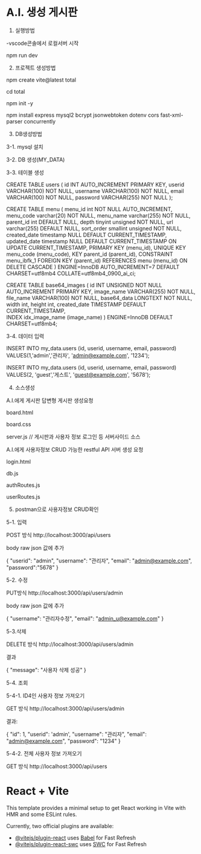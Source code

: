 # A.I. 생성 게시판

1. 실행방법

-vscode콘솔에서 로컬서버 시작

npm run dev

2. 프로젝트 생성방법

npm create vite@latest total

cd total

npm init -y

npm install express mysql2 bcrypt jsonwebtoken dotenv cors fast-xml-parser concurrently


3. DB생성방법

 3-1. mysql 설치

 3-2. DB 생성(MY_DATA)

 3-3. 테이블 생성

CREATE TABLE users (
    id INT AUTO_INCREMENT PRIMARY KEY,
    userid VARCHAR(100) NOT NULL,
    username VARCHAR(100) NOT NULL,
    email VARCHAR(100) NOT NULL,
    password VARCHAR(255) NOT NULL
);

CREATE TABLE menu (
  menu_id int NOT NULL AUTO_INCREMENT,
  menu_code varchar(20) NOT NULL,
  menu_name varchar(255) NOT NULL,
  parent_id int DEFAULT NULL,
  depth tinyint unsigned NOT NULL,
  url varchar(255) DEFAULT NULL,
  sort_order smallint unsigned NOT NULL,
  created_date timestamp NULL DEFAULT CURRENT_TIMESTAMP,
  updated_date timestamp NULL DEFAULT CURRENT_TIMESTAMP ON UPDATE CURRENT_TIMESTAMP,
  PRIMARY KEY (menu_id),
  UNIQUE KEY menu_code (menu_code),
  KEY parent_id (parent_id),
  CONSTRAINT menu_ibfk_1 FOREIGN KEY (parent_id) REFERENCES menu (menu_id) ON DELETE CASCADE
) ENGINE=InnoDB AUTO_INCREMENT=7 DEFAULT CHARSET=utf8mb4 COLLATE=utf8mb4_0900_ai_ci;

CREATE TABLE base64_images (
    id INT UNSIGNED NOT NULL AUTO_INCREMENT PRIMARY KEY,
    image_name VARCHAR(255) NOT NULL,
    file_name VARCHAR(100) NOT NULL,
    base64_data LONGTEXT NOT NULL,
    width int,
    height int,
    created_date TIMESTAMP DEFAULT CURRENT_TIMESTAMP,    
    INDEX idx_image_name (image_name)
) ENGINE=InnoDB DEFAULT CHARSET=utf8mb4;

3-4. 데이터 입력

INSERT INTO my_data.users
(id, userid, username, email, password)
VALUES(1,'admin','관리자', 'admin@example.com', '1234');

INSERT INTO my_data.users
(id, userid, username, email, password)
VALUES(2, 'guest','게스트', 'guest@example.com', '5678');


4. 소스생성

A.I.에게 게시판 답변형 게시판 생성요청

  board.html

  board.css

  server.js // 게시판과 사용자 정보 로그인 등 서버사이드 소스


A.I.에게 사용자정보 CRUD 가능한 restful API 서버 생성 요청

  login.html

  db.js

  authRoutes.js

  userRoutes.js


5. postman으로 사용자정보 CRUD확인  

5-1. 입력 

POST 방식 http://localhost:3000/api/users

 body raw json 값에 추가

{
  "userid": "admin",
  "username": "관리자",
  "email": "admin@example.com",
  "password":"5678"
} 

5-2. 수정

PUT방식 http://localhost:3000/api/users/admin

 body raw json 값에 추가

{
  "username": "관리자수정",
  "email": "admin_u@example.com"
}


5-3.삭제

DELETE 방식 http://localhost:3000/api/users/admin

  결과

{
    "message": "사용자 삭제 성공"
}

5-4. 조회

  5-4-1. ID4인 사용자 정보 가져오기

GET 방식 http://localhost:3000/api/users/admin

  결과:

{
    "id": 1,
    "userid": 'admin',
    "username": "관리자",
    "email": "admin@example.com",
    "password": "1234"
}

  5-4-2. 전체 사용자 정보 가져오기

GET 방식 http://localhost:3000/api/users


# React + Vite

This template provides a minimal setup to get React working in Vite with HMR and some ESLint rules.

Currently, two official plugins are available:

- [@vitejs/plugin-react](https://github.com/vitejs/vite-plugin-react/blob/main/packages/plugin-react/README.md) uses [Babel](https://babeljs.io/) for Fast Refresh
- [@vitejs/plugin-react-swc](https://github.com/vitejs/vite-plugin-react-swc) uses [SWC](https://swc.rs/) for Fast Refresh
